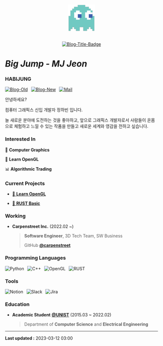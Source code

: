 <div align="center">
<img src="img/logo-88x88.png">
<br><br>

[![Blog-Title-Badge](https://img.shields.io/badge/-::_BIN___::-70CAC3?style=for-the-badge)](https://habijung.github.io)
<br>
</div>

# ***Big Jump** - MJ Jeon*

### HABIJUNG

[![Blog-Old](https://img.shields.io/badge/-blog-70CAC3?logo=github&style=for-the-badge)](https://habijung.github.io)&ensp;
[![Blog-New](https://img.shields.io/badge/-blog(new)-21759B?logo=wordpress&style=for-the-badge)](https://habijung.com)&ensp;
[![Mail](https://img.shields.io/badge/-gmail-EA4335?logo=gmail&logoColor=white&style=for-the-badge)](mailto:habijung0@gmail.com)

안녕하세요?

컴퓨터 그래픽스 신입 개발자 정하빈 입니다.

늘 새로운 분야에 도전하는 것을 좋아하고, 앞으로 그래픽스 개발자로서 사람들이 온몸으로 체험하고 느낄 수 있는 작품을 만들고 새로운 세계와 영감을 전하고 싶습니다.

### Interested In

🎲 **Computer Graphics**

🎨 **Learn OpenGL**

📊 **Algorithmic Trading**

### Current Projects

- [🎨 **Learn OpenGL**](https://github.com/habijung/learn-opengl)

- [📖 **RUST Basic**](https://github.com/habijung/rust-basic)

### Working

- **Carpenstreet Inc.** (2022.02 ~)

  > **Software Engineer**, 3D Tech Team, SW Business
  >
  > GitHub [**@carpenstreet**](https://github.com/carpenstreet)

### Programming Languages

![Python](https://img.shields.io/badge/-python-3776AB?logo=python&logoColor=white&style=for-the-badge)&ensp;
![C++](https://img.shields.io/badge/-c++-00599C?logo=cplusplus&style=for-the-badge)&ensp;
![OpenGL](https://img.shields.io/badge/-opengl-5586A4?logo=opengl&logoColor=white&style=for-the-badge)&ensp;
![RUST](https://img.shields.io/badge/-rust-000000?logo=rust&style=for-the-badge)

### Tools

![Notion](https://img.shields.io/badge/-notion-F7A81B?logo=notion&style=for-the-badge)&ensp;
![Slack](https://img.shields.io/badge/-slack-4A154B?logo=slack&style=for-the-badge)&ensp;
![Jira](https://img.shields.io/badge/-jira-0052CC?logo=jira&style=for-the-badge)

### Education

- **Academic Student** [**@UNIST**](https://unist.ac.kr) (2015.03 ~ 2022.02)

  > Department of **Computer Science** and **Electrical Engineering**

---

**Last updated :** 2023-03-12 03:00

